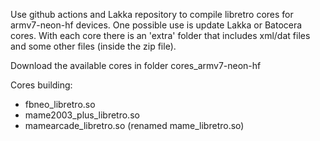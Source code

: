 Use github actions and Lakka repository to compile libretro cores for armv7-neon-hf devices.
One possible use is update Lakka or Batocera cores.
With each core there is an 'extra' folder that includes xml/dat files and some other files (inside the zip file).

Download the available cores in folder cores_armv7-neon-hf

Cores building:
  - fbneo_libretro.so
  - mame2003_plus_libretro.so
  - mamearcade_libretro.so (renamed mame_libretro.so)
  